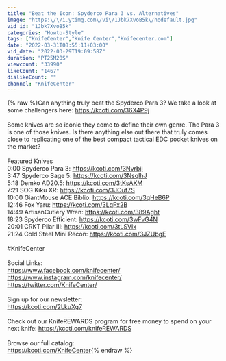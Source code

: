 ```yaml
---
title: "Beat the Icon: Spyderco Para 3 vs. Alternatives"
image: "https:\/\/i.ytimg.com\/vi\/1Jbk7XvoB5k\/hqdefault.jpg"
vid_id: "1Jbk7XvoB5k"
categories: "Howto-Style"
tags: ["KnifeCenter","Knife Center","Knifecenter.com"]
date: "2022-03-31T08:55:11+03:00"
vid_date: "2022-03-29T19:09:58Z"
duration: "PT25M20S"
viewcount: "33990"
likeCount: "1467"
dislikeCount: ""
channel: "KnifeCenter"
---
```

{% raw %}Can anything truly beat the Spyderco Para 3? We take a look at some challengers here: <a rel="nofollow" target="blank" href="https://kcoti.com/36X4P9j">https://kcoti.com/36X4P9j</a><br /><br />Some knives are so iconic they come to define their own genre. The Para 3 is one of those knives. Is there anything else out there that truly comes close to replicating one of the best compact tactical EDC pocket knives on the market?<br /><br />Featured Knives<br />0:00 Spyderco Para 3: <a rel="nofollow" target="blank" href="https://kcoti.com/3Nvrbji">https://kcoti.com/3Nvrbji</a><br />3:47 Spyderco Sage 5: <a rel="nofollow" target="blank" href="https://kcoti.com/3NsqIhJ">https://kcoti.com/3NsqIhJ</a><br />5:18 Demko AD20.5: <a rel="nofollow" target="blank" href="https://kcoti.com/3tKsAKM">https://kcoti.com/3tKsAKM</a><br />7:21 SOG Kiku XR: <a rel="nofollow" target="blank" href="https://kcoti.com/3JOuf7S">https://kcoti.com/3JOuf7S</a><br />10:00 GiantMouse ACE Biblio: <a rel="nofollow" target="blank" href="https://kcoti.com/3qHeB6P">https://kcoti.com/3qHeB6P</a><br />12:46 Fox Yaru: <a rel="nofollow" target="blank" href="https://kcoti.com/3LqFx2B">https://kcoti.com/3LqFx2B</a><br />14:49 ArtisanCutlery Wren: <a rel="nofollow" target="blank" href="https://kcoti.com/389Aght">https://kcoti.com/389Aght</a><br />18:23 Spyderco Efficient: <a rel="nofollow" target="blank" href="https://kcoti.com/3wFvG4N">https://kcoti.com/3wFvG4N</a><br />20:01 CRKT Pilar III: <a rel="nofollow" target="blank" href="https://kcoti.com/3tLSVIx">https://kcoti.com/3tLSVIx</a><br />21:24 Cold Steel Mini Recon: <a rel="nofollow" target="blank" href="https://kcoti.com/3JZUbgE">https://kcoti.com/3JZUbgE</a><br /><br />#KnifeCenter<br /><br />Social Links: <br /><a rel="nofollow" target="blank" href="https://www.facebook.com/knifecenter/">https://www.facebook.com/knifecenter/</a><br /><a rel="nofollow" target="blank" href="https://www.instagram.com/knifecenter/">https://www.instagram.com/knifecenter/</a><br /><a rel="nofollow" target="blank" href="https://twitter.com/KnifeCenter/">https://twitter.com/KnifeCenter/</a><br /><br />Sign up for our newsletter: <br /><a rel="nofollow" target="blank" href="https://kcoti.com/2LkuXg7">https://kcoti.com/2LkuXg7</a><br /><br />Check out our KnifeREWARDS program for free money to spend on your next knife: <a rel="nofollow" target="blank" href="https://kcoti.com/knifeREWARDS">https://kcoti.com/knifeREWARDS</a><br /><br />Browse our full catalog:<br /><a rel="nofollow" target="blank" href="https://kcoti.com/KnifeCenter">https://kcoti.com/KnifeCenter</a>{% endraw %}
